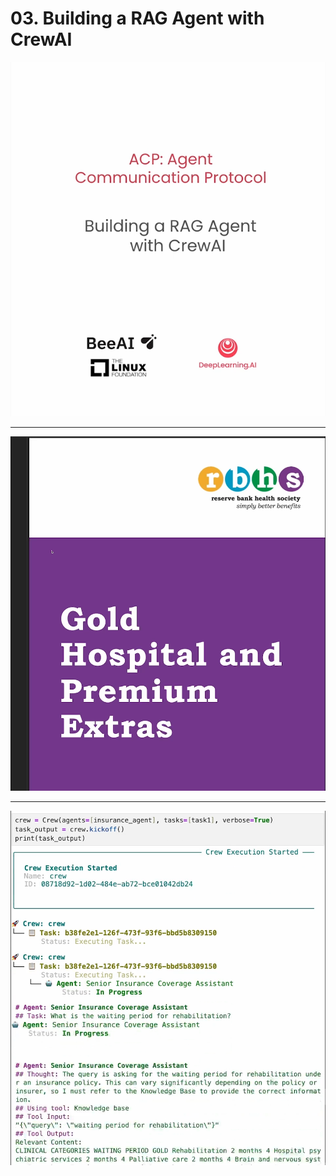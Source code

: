# 03. Building a RAG Agent with CrewAI

![](Slides/videoframe_0.png)

---

![](Slides/videoframe_332930.png)

---

![](Slides/videoframe_728683.png)
